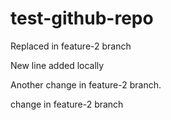 # test-github-repo


Replaced in feature-2 branch

New line added locally


Another change in feature-2 branch.

change in feature-2 branch

